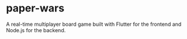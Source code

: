 # paper-wars
A real-time multiplayer board game built with Flutter for the frontend and Node.js for the backend. 
